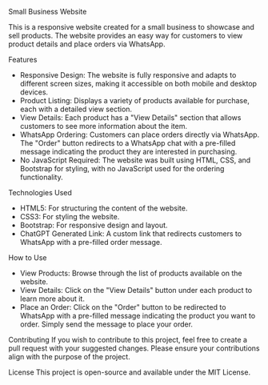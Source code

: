 Small Business Website


This is a responsive website created for a small business to showcase and sell products. The website provides an easy way for customers to view product details and place orders via WhatsApp.

Features

  * Responsive Design: The website is fully responsive and adapts to different screen sizes, making it accessible on both mobile and desktop devices.
  * Product Listing: Displays a variety of products available for purchase, each with a detailed view section.
  * View Details: Each product has a "View Details" section that allows customers to see more information about the item.
  * WhatsApp Ordering: Customers can place orders directly via WhatsApp. The "Order" button redirects to a WhatsApp chat with a pre-filled message indicating the product they are interested in purchasing.
  * No JavaScript Required: The website was built using HTML, CSS, and Bootstrap for styling, with no JavaScript used for the ordering functionality.

Technologies Used

  * HTML5: For structuring the content of the website.
  * CSS3: For styling the website.
  * Bootstrap: For responsive design and layout.
  * ChatGPT Generated Link: A custom link that redirects customers to WhatsApp with a pre-filled order message.

How to Use

  * View Products: Browse through the list of products available on the website.
  * View Details: Click on the "View Details" button under each product to learn more about it.
  * Place an Order: Click on the "Order" button to be redirected to WhatsApp with a pre-filled message indicating the product you want to order. Simply send the message to place your order.

Contributing If you wish to contribute to this project, feel free to create a pull request with your suggested changes.
Please ensure your contributions align with the purpose of the project.

License This project is open-source and available under the MIT License.

